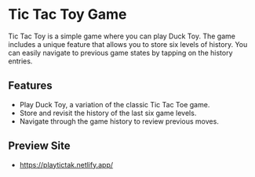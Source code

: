 # Tic Tac Toy Game

Tic Tac Toy is a simple game where you can play Duck Toy. The game includes a unique feature that allows you to store six levels of history. You can easily navigate to previous game states by tapping on the history entries.

## Features

- Play Duck Toy, a variation of the classic Tic Tac Toe game.
- Store and revisit the history of the last six game levels.
- Navigate through the game history to review previous moves.

## Preview Site
- https://playtictak.netlify.app/ 